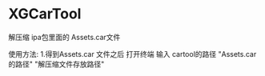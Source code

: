 # XGCarTool
解压缩 ipa包里面的 Assets.car文件  

使用方法:
1.得到Assets.car 文件之后 打开终端 输入 cartool的路径 "Assets.car的路径" "解压缩文件存放路径"



